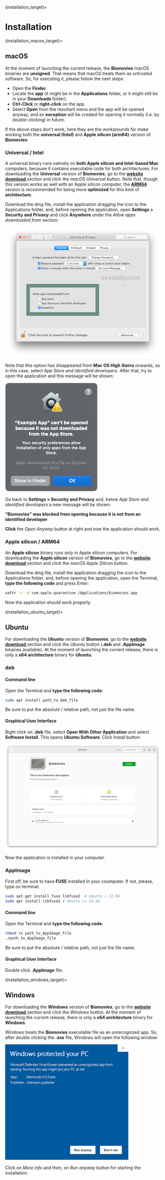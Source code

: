 (installation_target)=
# Installation

(installation_macos_target)=
## macOS

At the moment of launching the current release, the **Biomovies** macOS binaries are **unsigned**. That means that macOS treats them as untrusted software. So, for executing it, please follow the next steps: 

* Open the **Finder**.
* Locate the **app** (it might be in the **Applications** folder, or it might still be in your **Downloads** folder).
* **Ctrl-Click** or **right-click** on the app. 
* Select **Open** from the resultant menu and the app will be opened anyway, and an **exception** will be created for opening it normally (i.e. by double-clicking) in future.

If the above steps don't work, here they are the workarounds for make working both the **universal (Intel)** and **Apple silicon (arm64)** version of **Biomovies**: 

### Universal / Intel 

A universal binary runs natively on **both Apple silicon and Intel-based Mac** computers, because it contains executable code for both architectures. For downloading the **Universal** version of **Biomovies**, go to the [**website download** <i class="fa-solid fa-up-right-from-square" style="font-size: 12px;"></i>](https://gbayarri.github.io/biomovies/#download) section and click the _macOS Universal_ button. Note that, though this version works as well with an Apple silicon computer, the [**ARM64**](#apple-silicon-arm64) version is recommended for being more **optimized** for this kind of **architecture**.

Download the dmg file, install the application dragging the icon to the Applications folder, and, before opening the application, open **Settings > Security and Privacy** and click **Anywhere** under the _Allow apps downloaded from_ section:

![](_static/installation/image4.jpg)

Note that this option has disappeared from **Mac OS High Sierra** onwards, so in this case, select _App Store and identified developers_. After that, try to open the application and this message will be shown:

![](_static/installation/image3.png)

Go back to **Settings > Security and Privacy** and, below _App Store and identified developers_ a new message will be shown:

**“Biomovies” was blocked from opening because it is not from an identified developer**

**Click** the _Open Anyway_ button at right and now the application should work.

### Apple silicon / ARM64

An **Apple silicon** binary runs only in Apple silicon computers. For downloading the **Apple silicon** version of **Biomovies**, go to the [**website download** <i class="fa-solid fa-up-right-from-square" style="font-size: 12px;"></i>](https://gbayarri.github.io/biomovies/#download) section and click the _macOS Apple Silicon_ button.

Download the dmg file, install the application dragging the icon to the Applications folder, and, before opening the application, open the Terminal, **type the following code** and press Enter:

```bash
xattr -r -d com.apple.quarantine /Applications/biomovies.app
```

Now the application should work properly.

(installation_ubuntu_target)=
## Ubuntu

For downloading the **Ubuntu** version of **Biomovies**, go to the [**website download** <i class="fa-solid fa-up-right-from-square" style="font-size: 12px;"></i>](https://gbayarri.github.io/biomovies/#download) section and click the _Ubuntu_ button (**.deb** and **.AppImage** binaries available). At the moment of launching the current release, there is only a **x64 architecture** binary for **Ubuntu**.

### deb

#### Command line

Open the Terminal and **type the following code**:

```bash
sudo apt install path_to_deb_file
```

Be sure to put the absolute / relative path, not just the file name.

#### Graphical User Interface

Right click on **.deb** file, select **Open With Other Application** and select **Software Install**. This opens **Ubuntu Software**. Click Install button:

![](_static/installation/image1.png)

Now the application is installed in your computer.

### AppImage

First off, be sure to have **FUSE** installed in your coumputer. If not, please, type on terminal:

```bash
sudo apt-get install fuse libfuse2  # Ubuntu < 22.04
sudo apt install libfuse2 # Ubuntu >= 22.04
```

#### Command line

Open the Terminal and **type the following code**:

```bash
chmod +x path_to_AppImage_file
./path_to_AppImage_file
```

Be sure to put the absolute / relative path, not just the file name.

#### Graphical User Interface

Double click **.AppImage** file.

(installation_windows_target)=
## Windows

For downloading the **Windows** version of **Biomovies**, go to the [**website download** <i class="fa-solid fa-up-right-from-square" style="font-size: 12px;"></i>](https://gbayarri.github.io/biomovies/#download) section and click the _Windows_ button. At the moment of launching the current release, there is only a **x64 architecture** binary for **Windows**.

Windows treats the **Biomovies** executable file as an unrecognized app. So, after double clicking the **.exe** file, Windows will open the following window:

![](_static/installation/image5.png)

Click on _More info_ and then, on _Run anyway_ button for starting the installation.




